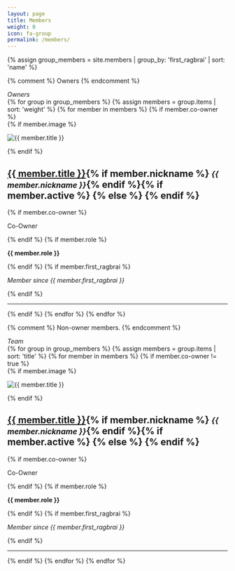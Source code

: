 ```yaml
---
layout: page
title: Members
weight: 0
icon: fa-group
permalink: /members/
---
```

<div>
{% assign group_members = site.members | group_by: 'first_ragbrai' | sort: 'name' %}

{% comment %} Owners {% endcomment %}
<div class="lead text-muted"><em>Owners</em></div>
{% for group in group_members %}
{% assign members = group.items | sort: 'weight' %}
{% for member in members %}
{% if member.co-owner %}
<div class="member clearfix">
	<div class="row">
		<div class="col-md-5">
		{% if member.image %}<p><img class="img-thumbnail member-image" src="/assets/images/members/{{ member.image }}" alt="{{ member.title }}" /></p>{% endif %}
		</div>
		<div class="col-md-7">
			<h2><a href="{{ member.url }}">{{ member.title }}</a>{% if member.nickname %}&nbsp;<small><em>{{ member.nickname }}</em></small>{% endif %}{% if member.active %}&nbsp;<i class="fa fa-check-circle text-success" title="active member" data-toggle="tooltip" data-placement="right"></i>{% else %}&nbsp;<i class="fa fa-minus-circle text-danger" title="inactive member" data-toggle="tooltip" data-placement="right"></i>{% endif %}</h2>
			{% if member.co-owner %}<p class="label label-success">Co-Owner</p>{% endif %}
			{% if member.role %}<p class="lead member-role"><strong>{{ member.role }}</strong></p>{% endif %}
			{% if member.first_ragbrai %}<p class="first-ragbrai text-muted small"><em>Member since {{ member.first_ragbrai }}</em></p>{% endif %}
		</div>
	</div>
</div>
<hr />
{% endif %}
{% endfor %}
{% endfor %}

{% comment %} Non-owner members. {% endcomment %}
<div class="lead text-muted"><em>Team</em></div>
{% for group in group_members %}
{% assign members = group.items | sort: 'title' %}
{% for member in members %}
{% if member.co-owner != true %}
	<div class="member clearfix">
		<div class="row">
			<div class="col-md-5">
			{% if member.image %}<p><img class="img-thumbnail member-image" src="/assets/images/members/{{ member.image }}" alt="{{ member.title }}" /></p>{% endif %}
			</div>
			<div class="col-md-7">
				<h2><a href="{{ member.url }}">{{ member.title }}</a>{% if member.nickname %}&nbsp;<small><em>{{ member.nickname }}</em></small>{% endif %}{% if member.active %}&nbsp;<i class="fa fa-check-circle text-success" title="active member" data-toggle="tooltip" data-placement="right"></i>{% else %}&nbsp;<i class="fa fa-minus-circle text-danger" title="inactive member" data-toggle="tooltip" data-placement="right"></i>{% endif %}</h2>
				{% if member.co-owner %}<p class="label label-success">Co-Owner</p>{% endif %}
				{% if member.role %}<p class="lead member-role"><strong>{{ member.role }}</strong></p>{% endif %}
				{% if member.first_ragbrai %}<p class="first-ragbrai text-muted small"><em>Member since {{ member.first_ragbrai }}</em></p>{% endif %}
			</div>
		</div>
	</div>
	<hr />
{% endif %}
{% endfor %}
{% endfor %}

</div>
<script type="text/javascript">
$(document).ready(function(){
    $('[data-toggle="tooltip"]').tooltip();   
});
</script>
